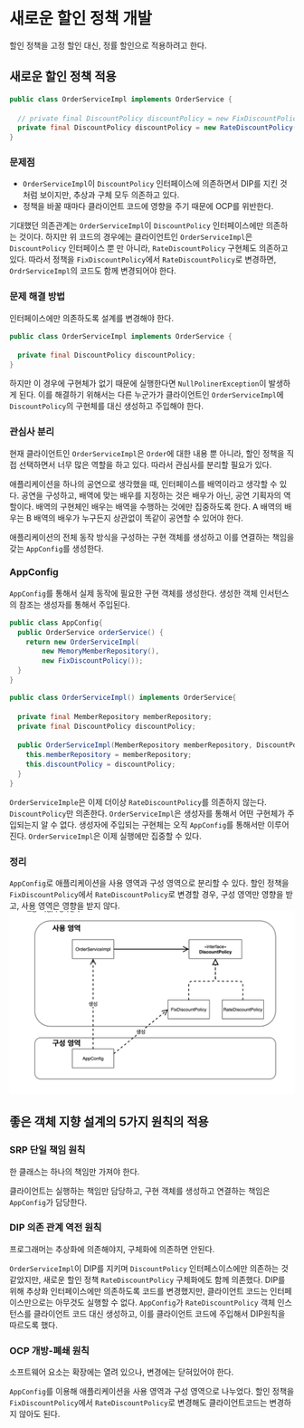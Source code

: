 # 새로운 할인 정책 개발
할인 정책을 고정 할인 대신, 정률 할인으로 적용하려고 한다.

## 새로운 할인 정책 적용
```java
public class OrderServiceImpl implements OrderService {
  
  // private final DiscountPolicy discountPolicy = new FixDiscountPolicy();
  private final DiscountPolicy discountPolicy = new RateDiscountPolicy();
}
```

### 문제점
- `OrderServiceImpl`이 `DiscountPolicy` 인터페이스에 의존하면서 DIP를 지킨 것 처럼 보이지만, 추상과 구체 모두 의존하고 있다.
- 정책을 바꿀 때마다 클라이언트 코드에 영향을 주기 때문에 OCP를 위반한다.

기대했던 의존관계는 `OrderServiceImpl`이 `DiscountPolicy` 인터페이스에만 의존하는 것이다. 하지만 위 코드의 경우에는 클라이언트인 `OrderServiceImpl`은 `DiscountPolicy` 인터페이스 뿐 만 아니라, `RateDiscountPolicy` 구현체도 의존하고 있다.
따라서 정책을 `FixDiscountPolicy`에서 `RateDiscountPolicy`로 변경하면, `OrdrServiceImpl`의 코드도 함께 변경되어야 한다.

### 문제 해결 방법
인터페이스에만 의존하도록 설계를 변경해야 한다.
```java
public class OrderServiceImpl implements OrderService {
  
  private final DiscountPolicy discountPolicy;
}
```
하지만 이 경우에 구현체가 없기 때문에 실행한다면 `NullPolinerException`이 발생하게 된다. 
이를 해결하기 위해서는 다른 누군가가 클라이언트인 `OrderServiceImpl`에 `DiscountPolicy`의 구현체를 대신 생성하고 주입해야 한다.

### 관심사 분리
현재 클라이언트인 `OrderServiceImpl`은 `Order`에 대한 내용 뿐 아니라, 할인 정책을 직접 선택하면서 너무 많은 역할을 하고 있다. 
따라서 관심사를 분리할 필요가 있다.

애플리케이션을 하나의 공연으로 생각했을 때, 인터페이스를 배역이라고 생각할 수 있다.
공연을 구성하고, 배역에 맞는 배우를 지정하는 것은 배우가 아닌, 공연 기획자의 역할이다.
배역의 구현체인 배우는 배역을 수행하는 것에만 집중하도록 한다.
A 배역의 배우는 B 배역의 배우가 누구든지 상관없이 똑같이 공연할 수 있어야 한다.

애플리케이션의 전체 동작 방식을 구성하는 구현 객체를 생성하고 이를 연결하는 책임을 갖는 `AppConfig`를 생성한다.

### AppConfig
`AppConfig`를 통해서 실제 동작에 필요한 구현 객체를 생성한다. 생성한 객체 인서턴스의 참조는 생성자를 통해서 주입된다.

```java
public class AppConfig{
  public OrderService orderService() {
    return new OrderServiceImpl(
        new MemoryMemberRepository(),
        new FixDiscountPolicy());
  }
}
```

```java
public class OrderServiceImpl() implements OrderService{
  
  private final MemberRepository memberRepository;
  private final DiscountPolicy discountPolicy;
  
  public OrderServiceImpl(MemberRepository memberRepository, DiscountPolicy discountPolicy){
    this.memberRepository = memberRepository;
    this.discountPolicy = discountPolicy;
  }
}
```

`OrderServiceImple`은 이제 더이상 `RateDiscountPolicy`를 의존하지 않는다. `DiscountPolicy`만 의존한다. 
`OrderServiceImpl`은 생성자를 통해서 어떤 구현체가 주입되는지 알 수 없다. 생성자에 주입되는 구현체는 오직 `AppConfig`를 통해서만 이루어진다. 
`OrderServiceImpl`은 이제 실행에만 집중할 수 있다.

### 정리
`AppConfig`로 애플리케이션을 사용 영역과 구성 영역으로 분리할 수 있다. 할인 정책을 `FixDiscountPolicy`에서 `RateDiscountPolicy`로 변경할 경우, 구성 영역만 영향을 받고, 사용 영역은 영향을 받지 않다.  
![사용_구성_분리.jpeg](img%2F%EC%82%AC%EC%9A%A9_%EA%B5%AC%EC%84%B1_%EB%B6%84%EB%A6%AC.jpeg)


## 좋은 객체 지향 설계의 5가지 원칙의 적용
### SRP 단일 책임 원칙
한 클래스는 하나의 책임만 가져야 한다.

클라이언트는 실행하는 책임만 담당하고, 구현 객체를 생성하고 연결하는 책임은 `AppConfig`가 담당한다.

### DIP 의존 관계 역전 원칙
프로그래머는 추상화에 의존해야지, 구체화에 의존하면 안된다. 

`OrderServiceImpl`이 DIP를 지키며 `DiscountPolicy` 인터페스이스에만 의존하는 것 같았지만, 새로운 할인 정책 `RateDiscountPolicy` 구체화에도 함께 의존했다.
DIP를 위해 추상화 인터페이스에만 의존하도록 코드를 변경했지만, 클라이언트 코드는 인터페이스만으로는 아무것도 실행할 수 없다. `AppConfig`가 `RateDiscountPolicy` 객체 인스턴스를 클라이언트 코드 대신 생성하고, 이를 클라이언트 코드에 주입해서 DIP원칙을 따르도록 했다.

### OCP 개방-폐쇄 원칙
소프트웨어 요소는 확장에는 열려 있으나, 변경에는 닫혀있어야 한다.

`AppConfig`를 이용해 애플리케이션을 사용 영역과 구성 영역으로 나누었다. 할인 정책을 `FixDiscountPolicy`에서 `RateDiscountPolicy`로 변경해도 클라이언트코드는 변경하지 않아도 된다. 
